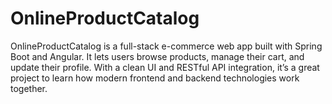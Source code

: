 # OnlineProductCatalog
OnlineProductCatalog is a full-stack e-commerce web app built with Spring Boot and Angular. It lets users browse products, manage their cart, and update their profile. With a clean UI and RESTful API integration, it’s a great project to learn how modern frontend and backend technologies work together.
